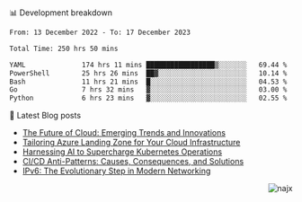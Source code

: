 📊 Development breakdown
<!--START_SECTION:waka-->

```txt
From: 13 December 2022 - To: 17 December 2023

Total Time: 250 hrs 50 mins

YAML              174 hrs 11 mins █████████████████▒░░░░░░░   69.44 %
PowerShell        25 hrs 26 mins  ██▓░░░░░░░░░░░░░░░░░░░░░░   10.14 %
Bash              11 hrs 21 mins  █░░░░░░░░░░░░░░░░░░░░░░░░   04.53 %
Go                7 hrs 32 mins   ▓░░░░░░░░░░░░░░░░░░░░░░░░   03.00 %
Python            6 hrs 23 mins   ▓░░░░░░░░░░░░░░░░░░░░░░░░   02.55 %
```

<!--END_SECTION:waka-->

📕 Latest Blog posts

<!-- BLOG-POST-LIST:START -->
- [The Future of Cloud: Emerging Trends and Innovations](https://najx.dev/the-future-of-cloud-emerging-trends-and-innovations/)
- [Tailoring Azure Landing Zone for Your Cloud Infrastructure](https://najx.dev/tailoring-your-azure-landing-zone-for-cloud-infrastructure/)
- [Harnessing AI to Supercharge Kubernetes Operations](https://najx.dev/harnessing-ai-to-supercharge-kubernetes-operations/)
- [CI/CD Anti-Patterns: Causes, Consequences, and Solutions](https://najx.dev/cicd-anti-patterns/)
- [IPv6: The Evolutionary Step in Modern Networking](https://najx.dev/why-ipv6-is-the-future/)
<!-- BLOG-POST-LIST:END -->

<p align="right">
  <img src="https://komarev.com/ghpvc/?username=najx&label=GitHub%20Profile%20Views&color=yellow&style=flat" alt="najx" />
</p align="center">
